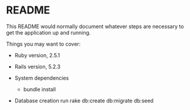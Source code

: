# README

This README would normally document whatever steps are necessary to get the
application up and running.

Things you may want to cover:

* Ruby version, 2.5.1

* Rails version, 5.2.3

* System dependencies
	- bundle install

* Database creation
	run rake db:create db:migrate db:seed
